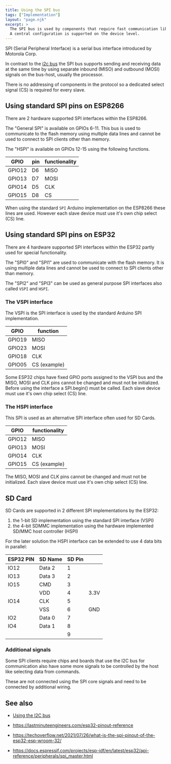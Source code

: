 ```yaml
---
title: Using the SPI bus
tags: ["Implementation"]
layout: "page.njk"
excerpt: >
  The SPI bus is used by components that require fast communication like displays and memory.
  A central configuration is supported on the device level.
---
```


SPI (Serial Peripheral Interface) is a serial bus interface introduced by Motorola Corp.

In contrast to the [i2c bus](/dev/i2c.md) the SPI bus supports sending and receiving data at the same time
by using separate inbound (MISO) and outbound (MOSI) signals on the bus-host, usually the processor.

There is no addressing of components in the protocol so a dedicated select signal (CS) is required for every slave.


## Using standard SPI pins on ESP8266

There are 2 hardware supported SPI interfaces within the ESP8266.

The "General SPI" is available on GPIOs 6-11. This bus is used to communicate to the flash memory using multiple data lines
and cannot be used to connect to SPI clients other than memory.

The "HSPI" is available on GPIOs 12-15 using the following functions.

| GPIO   | pin | functionality |
| ------ | --- | ------------- |
| GPIO12 | D6  | MISO          |
| GPIO13 | D7  | MOSI          |
| GPIO14 | D5  | CLK           |
| GPIO15 | D8  | CS            |

When using the standard `SPI` Arduino implementation on the ESP8266 these lines are used.
However each slave device must use it's own chip select (CS) line.


## Using standard SPI pins on ESP32

There are 4 hardware supported SPI interfaces within the ESP32 partly used for special functionality.

The "SPI0" and "SPI1" are used to communicate with the flash memory. It is using multiple data lines
and cannot be used to connect to SPI clients other than memory.

The "SPI2" and "SPI3" can be used as general purpose SPI interfaces also called `VSPI` and `HSPI`.


### The VSPI interface

The VSPI is the SPI interface is used by the standard Arduino SPI implementation.

| GPIO   | function     |
| ------ | ------------ |
| GPIO19 | MISO         |
| GPIO23 | MOSI         |
| GPIO18 | CLK          |
| GPIO05 | CS (example) |

Some ESP32 chips have fixed GPIO ports assigned to the VSPI bus and the
MISO, MOSI and CLK pins cannot be changed and must not be initialized.
Before using the interface a SPI.begin() must be called.
Each slave device must use it's own chip select (CS) line.



### The HSPI interface

This SPI is used as an alternative SPI interface often used for SD Cards.

| GPIO   | functionality |
| ------ | ------------- |
| GPIO12 | MISO          |
| GPIO13 | MOSI          |
| GPIO14 | CLK           |
| GPIO15 | CS (example)  |

The MISO, MOSI and CLK pins cannot be changed and must not be initialized.
Each slave device must use it's own chip select (CS) line.


## SD Card

SD Cards are supported in 2 different SPI implementations by the ESP32:

1. the 1-bit SD implementation using the standard SPI interface (VSPI)
2. the 4-bit SDMMC implementation using the hardware implemented SD/MMC host controller (HSPI)

For the later solution the HSPI interface can be extended to use 4 data bits in parallel:

| ESP32 PIN | SD Name | SD Pin |      |
| --------- | ------- | ------ | ---- |
| IO12      | Data 2  | 1      |      |
| IO13      | Data 3  | 2      |      |
| IO15      | CMD     | 3      |      |
|           | VDD     | 4      | 3.3V |
| IO14      | CLK     | 5      |      |
|           | VSS     | 6      | GND  |
| IO2       | Data 0  | 7      |      |
| IO4       | Data 1  | 8      |      |
|           |         | 9      |      |


### Additional signals

Some SPI clients require chips and boards that use the I2C bus for communication
also have some more signals to be controlled by the host like selecting data from commands.

These are not connected using the SPI core signals and need to be connected by additional wiring.


## See also

* [Using the I2C bus](/dev/i2c.md)
* <https://lastminuteengineers.com/esp32-pinout-reference>

* <https://techoverflow.net/2021/07/26/what-is-the-spi-pinout-of-the-esp32-esp-wroom-32/>
* <https://docs.espressif.com/projects/esp-idf/en/latest/esp32/api-reference/peripherals/spi_master.html>

